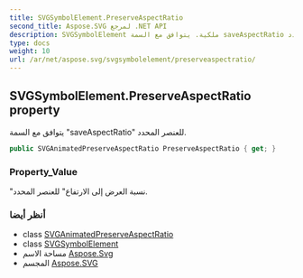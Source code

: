 ```yaml
---
title: SVGSymbolElement.PreserveAspectRatio
second_title: Aspose.SVG لمرجع .NET API
description: SVGSymbolElement ملكية. يتوافق مع السمة saveAspectRatio للعنصر المحدد.
type: docs
weight: 10
url: /ar/net/aspose.svg/svgsymbolelement/preserveaspectratio/
---
```

## SVGSymbolElement.PreserveAspectRatio property

يتوافق مع السمة "saveAspectRatio" للعنصر المحدد.

```csharp
public SVGAnimatedPreserveAspectRatio PreserveAspectRatio { get; }
```

### Property_Value

"نسبة العرض إلى الارتفاع" للعنصر المحدد.

### أنظر أيضا

* class [SVGAnimatedPreserveAspectRatio](../../../aspose.svg.datatypes/svganimatedpreserveaspectratio/)
* class [SVGSymbolElement](../)
* مساحة الاسم [Aspose.Svg](../../svgsymbolelement/)
* المجسم [Aspose.SVG](../../../)


